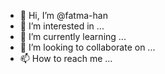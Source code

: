 - 👋 Hi, I’m @fatma-han
- 👀 I’m interested in ...
- 🌱 I’m currently learning ...
- 💞️ I’m looking to collaborate on ...
- 📫 How to reach me ...

<!---
fatma-han/fatma-han is a ✨ special ✨ repository because its `README.md` (this file) appears on your GitHub profile.
You can click the Preview link to take a look at your changes.
--->
